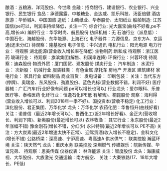 酿酒：五粮液、洋河股份、今世缘
金融：招商银行、建设银行、农业银行、兴业银行、民生银行
食品：承德露露、中粮糖业、金达威、凯乐科技、汤臣倍健
酒店旅游：华侨城A、中国国旅
造纸：山鹰纸业、华泰股份、太阳纸业
船舶制造: 江苏国信(pe可以，利润率持续降低，关注一下)
综合行业: 光大嘉宝(曲线不好看,pe不高,增长ok)
编织行业：华孚时尚、航民股份
纺织机械：无
石油行业（派息低）：中国石化、海越股份、东华能源、上海石化
电子器件：力源信息、京东方A、京运通(还未分红)                                    待观察：隆基股份
电子信息：中兴通讯
电机行业：阳光电源
电力行业：                                                                  待观察       湖北能源(营业收入增长率在降低)
生物制药:新和成                                                              待观察：浙江医药
玻璃行业：                                                                   待观察：旗滨集团(解售、利润率连降)
环保行业：兴蓉环境                                                           待观察：迪森股份
物资外贸：厦门国贸、建发股份
煤炭行业：
汽车制造：
水泥行业：
次新股：
机械行业
服装鞋类：
有色金属
摩托车
房地产
开发区
建筑建材
家电行业：
家具行业
塑料制品
商业百货：
发电设备：
印刷包装：                                       关注：当代东方(停牌)、奥瑞金、东风股份、劲嘉股份、蓝色光标(营业数据不错，利润不好)
医疗器械：广汇汽车(行业好像有问题 pe可以增长也可以)    行业龙头：爱尔眼科、乐普医疗等、泰格医药
化纤行业：恒逸石化(PE低 有解售)、桐昆股份     观察：海利得(营业收入增长可以、利润2018年一季不好)、国投资本(营收不稳定)
化工行业：滨化股份、君正集团、万华化学  龙头：万华化学
农药化肥：华鲁恒升(曲线好看)  关注：诺普信（最近2年增长可以）、鲁西化工(近2年增长好看)、金正大(营收增长、利润下降)、新奥股份(最近增长可以)
农林牧渔：
其它行业：永东股份(最近2年涨幅不错)  豫金刚石(增长不错，分红少)     永兴特钢(最近2年增长可以 PE不高)    关注：方大炭素(最近2年增速太快不正常)、迎驾贡酒(收入增长不稳定)、金科文化(增长不错)
公路桥梁：深高速、宁沪高速、粤高速A
供水供气： 联美控股  瀚蓝环境                                关注：陕天然气                    龙头：重庆水务 联美控股 深圳燃气
传媒娱乐：皖新传媒、华谊兄弟、                         待观察：思美传媒
仪器仪表： 林洋能源                                          关注：智度股份   龙头：海康威视、大华股份、大族激光
交通运输：南方航空、                                  关注：大秦铁路(17、18年大增长、PE低)
